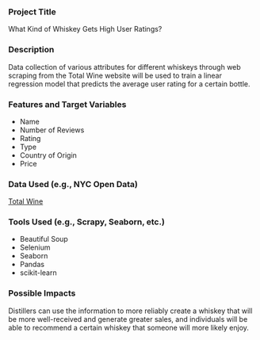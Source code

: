 ### Project Title
What Kind of Whiskey Gets High User Ratings?
### Description
Data collection of various attributes for different whiskeys through web scraping from the Total Wine website will be used to train a linear regression model that predicts the average user rating for a certain bottle.
### Features and Target Variables
* Name
* Number of Reviews
* Rating
* Type
* Country of Origin
* Price
### Data Used (e.g., NYC Open Data)
[Total Wine](https://www.totalwine.com/)
### Tools Used (e.g., Scrapy, Seaborn, etc.)
* Beautiful Soup
* Selenium
* Seaborn
* Pandas
* scikit-learn
### Possible Impacts
Distillers can use the information to more reliably create a whiskey that will be more well-received and generate greater sales, and individuals will be able to recommend a certain whiskey that someone will more likely enjoy.

